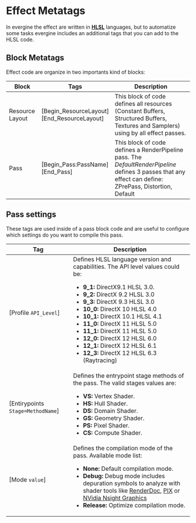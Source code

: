 # Effect Metatags

In evergine the effect are written in [**HLSL**](https://docs.microsoft.com/en-us/windows/win32/direct3dhlsl/dx-graphics-hlsl-pguide) languages, but to automatize some tasks evergine includes an additional tags that you can add to the HLSL code.

## Block Metatags

Effect code are organize in two importants kind of blocks:

| Block     | Tags      | Description        |
| --------- | --------- | ------------------ |
| Resource Layout | [Begin_ResourceLayout] <br> [End_ResourceLayout] | This block of code defines all resources (Constant Buffers, Structured Buffers, Textures and Samplers) using by all effect passes. |
| Pass | [Begin_Pass:PassName] <br> [End_Pass] | This block of code defines a RenderPipeline pass. The _DefaultRenderPipeline_ defines 3 passes that any effect can define:  ZPrePass, Distortion, Default |

## Pass settings

These tags are used inside of a pass block code and are useful to configure which settings do you want to compile this pass.

| Tag   | Description  |
| ----- | ------------ |
| [Profile `API_Level`] | Defines HLSL language version and capabilities. The API level values could be: <ul><li>**9_1:** DirectX9.1 HLSL 3.0.</li><li>**9_2:** DirectX 9.2 HLSL 3.0</li><li>**9_3:** DirectX 9.3 HLSL 3.0</li><li>**10_0:** DirectX 10 HLSL 4.0</li><li>**10_1:** DirectX 10.1 HLSL 4.1</li><li>**11_0:** DirectX 11 HLSL 5.0</li><li>**11_1:** DirectX 11 HLSL 5.0</li><li>**12_0:** DirectX 12 HLSL 6.0</li><li>**12_1:** DirectX 12 HLSL 6.1</li><li>**12_3:** DirectX 12 HLSL 6.3 (Raytracing)</li></ul>
| [Entirypoints `Stage=MethodName`] | Defines the entrypoint stage methods of the pass. The valid stages values are: <ul><li>**VS:** Vertex Shader.</li><li>**HS:** Hull Shader.</li><li>**DS:** Domain Shader.</li><li>**GS:** Geometry Shader.</li><li>**PS:** Pixel Shader.</li><li>**CS:** Compute Shader.</li></ul>
| [Mode `value`]| Defines the compilation mode of the pass. Available mode list:<ul><li>**None:** Default compilation mode.</li><li>**Debug:** Debug mode includes depuration symbols to analyze with shader tools like [RenderDoc](https://renderdoc.org/), [PIX](https://devblogs.microsoft.com/pix/introduction/) or [NVidia Nsight Graphics](https://developer.nvidia.com/nsight-graphics)</li><li>**Release:** Optimize compilation mode.</li></ul> |


